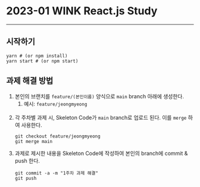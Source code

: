 # 2023-01 WINK React.js Study

---
## 시작하기
```shell
yarn # (or npm install)
yarn start # (or npm start)
```

## 과제 해결 방법
1. 본인의 브랜치를 `feature/(본인이름)` 양식으로 `main` branch 아래에 생성한다.
   1. 예시: `feature/jeongmyeong`
<br/><br/>
2. 각 주차별 과제 시, Skeleton Code가 `main` branch로 업로드 된다. 이를 `merge` 하여 사용한다.
   ```shell
   git checkout feature/jeongmyeong
   git merge main
   ```
3. 과제로 제시한 내용을 Skeleton Code에 작성하여 본인의 branch에 commit & push 한다.
   ```shell
   git commit -a -m "1주차 과제 해결"
   git push
   ```
